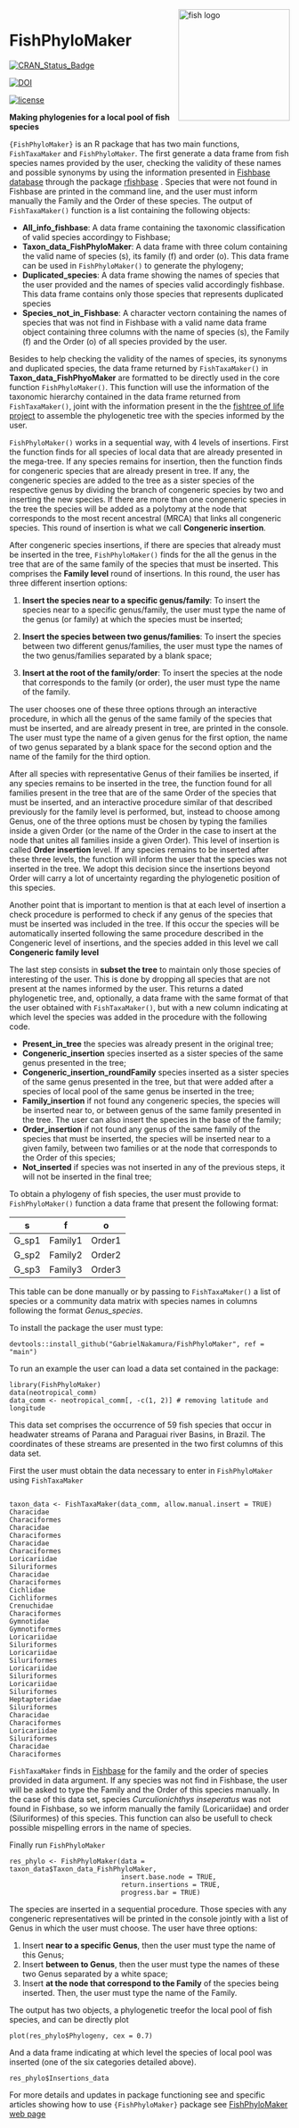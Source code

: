 
<img src="man/figures/Logo_FishPhyloMaker.png" alt="fish logo" width="200px" align="right"/>

# FishPhyloMaker

[![CRAN_Status_Badge](https://www.r-pkg.org/badges/version/FishPhyloMaker)](https://cran.r-project.org/package=FishPhyloMaker)

[![DOI](https://zenodo.org/badge/336899540.svg)](https://zenodo.org/badge/latestdoi/336899540)

[![license](https://img.shields.io/github/license/mashape/apistatus.svg)](https://choosealicense.com/licenses/mit/)

**Making phylogenies for a local pool of fish species**

`{FishPhyloMaker}` is an R package that has two main functions, `FishTaxaMaker` and `FishPhyloMaker`. The first generate a data frame from fish species names provided by the user, checking the validity of these names and possible synonyms by using the information presented in [Fishbase database](http://www.fishbase.org/search.php) through the package [rfishbase](https://cran.r-project.org/web/packages/rfishbase/rfishbase.pdf) . Species that were not found in Fishbase are printed in the command line, and the user must inform manually the Family and the Order of these species. The output of `FishTaxaMaker()` function is a list containing the following objects: 
- **All_info_fishbase**: A data frame containing the taxonomic classification of valid species accordingy to Fishbase;
- **Taxon_data_FishPhyloMaker**: A data frame with three colum containing the valid name of species
    (s), its family (f) and order (o). This data frame can be used in `FishPhyloMaker()` to generate the phylogeny;
- **Duplicated_species**: A data frame showing the names of species that the user provided and the        names of species valid accordingly fishbase. This data frame contains only those species that         represents duplicated species
- **Species_not_in_Fishbase**: A character vectorn containing the names of species that was not find      in Fishbase with a valid name
data frame object containing three columns with the name of species (s), the Family (f) and the Order (o) of all species provided by the user. 

Besides to help checking the validity of the names of species, its synonyms and duplicated species, the data frame returned by `FishTaxaMaker()` in **Taxon_data_FishPhyoMaker** are formatted to be directly used in the core function `FishPhyloMaker()`. This function will use the information of the taxonomic hierarchy contained in the data frame returned from `FishTaxaMaker()`, joint with the information present in the the [fishtree of life project](https://fishtreeoflife.org/) to assemble the phylogenetic tree with the species informed by the user.

`FishPhyloMaker()` works in a sequential way, with 4 levels of insertions. First the function finds for all species of local data that are already presented in the mega-tree. If any species remains for insertion, then the function finds for congeneric species that are already present in tree. If any, the congeneric species are added to the tree as a sister species of the respective genus by dividing the branch of congeneric species by two and inserting the new species. If there are more than one congeneric species in the tree the species will be added as a polytomy at the node that corresponds to the most recent ancestral (MRCA) that links all congeneric species. This round of insertion is what we call **Congeneric insertion**.

After congeneric species insertions, if there are species that already must be inserted in the tree, `FishPhyloMaker()` finds for the all the genus in the tree that are of the same family of the species that must be inserted. This comprises the **Family level** round of insertions. In this round, the user has three different insertion options: 

1. **Insert the species near to a specific genus/family**: To insert the species near to a specific genus/family,
    the user must type the name of the genus (or family) at which the species must be inserted;

2. **Insert the species between two genus/families**: To insert the species between two different genus/families, the user 
    must type the names of the two genus/families separated by a blank space;

3. **Insert at the root of the family/order**: To insert the species at the node that corresponds to the family (or order), the user must type the name of the family.

The user chooses one of these three options through an interactive procedure, in which all the genus of the same family of the species that must be inserted, and are already present in tree, are printed in the console. The user must type the name of a given genus for the first option, the name of two genus separated by a blank space for the second option and the name of the family for the third option.

After all species with representative Genus of their families be inserted, if any species remains to be inserted in the tree, the function found for all families present in the tree that are of the same Order of the species that must be inserted, and an interactive procedure similar of that described previously for the family level is performed, but, instead to choose among Genus, one of the three options must be chosen by typing the families inside a given Order (or the name of the Order in the case to insert at the node that unites all families inside a given Order). This level of insertion is called **Order insertion** level. If any species remains to be inserted after these three levels, the function will inform the user that the species was not inserted in the tree. We adopt this decision since the insertions beyond Order will carry a lot of uncertainty regarding the phylogenetic position of this species.

Another point that is important to mention is that at each level of insertion a check procedure is performed to check if any genus of the species that must be inserted was included in the tree. If this occur the species will be automatically inserted following the same procedure described in the Congeneric level of insertions, and the species added in this level we call **Congeneric family level**

The last step consists in **subset the tree** to maintain only those species of interesting of the user. This is done by dropping all species that are not present at the names informed by the user. This returns a dated phylogenetic tree, and, optionally, a data frame with the same format of that the user obtained with `FishTaxaMaker()`, but with a new column indicating at which level the species was added in the procedure with the following code. 

-   **Present_in_tree** the species was already present in the original tree;
-   **Congeneric_insertion** species inserted as a sister species of the same genus presented in the tree;
-   **Congeneric_insertion_roundFamily** species inserted as a sister species of the same genus presented in the tree, but that were added after a species of local pool of the same genus be inserted in the tree;
-   **Family_insertion** if not found any congeneric species, the species will be inserted near to, or between genus of the same family presented in the tree. The user can also insert the species in the base of the family;
-   **Order_insertion** if not found any genus of the same family of the species that must be inserted, the species will be inserted near to a given family, between two families or at the node that corresponds to the Order of this species;
-   **Not_inserted** if species was not inserted in any of the previous steps, it will not be inserted in the final tree;

To obtain a phylogeny of fish species, the user must provide to `FishPhyloMaker()` function a data frame that present the following format:

|    s  |    f    |    o   |
|:-----:|:-------:|:------:|
| G_sp1 | Family1 | Order1 |
| G_sp2 | Family2 | Order2 |
| G_sp3 | Family3 | Order3 |

This table can be done manually or by passing to `FishTaxaMaker()` a list of species or a community data matrix with species names in columns following the format *Genus_species*.

To install the package the user must type:

```{.r}
devtools::install_github("GabrielNakamura/FishPhyloMaker", ref = "main")
```

To run an example the user can load a data set contained in the package:

```{.r}
library(FishPhyloMaker)
data(neotropical_comm)
data_comm <- neotropical_comm[, -c(1, 2)] # removing latitude and longitude
```

This data set comprises the occurrence of 59 fish species that occur in headwater streams of 
Parana and Paraguai river Basins, in Brazil. The coordinates of these streams are presented in the two first columns of this data set.

First the user must obtain the data necessary to enter in `FishPhyloMaker`  using `FishTaxaMaker`

```{.r}

taxon_data <- FishTaxaMaker(data_comm, allow.manual.insert = TRUE)
Characidae
Characiformes
Characidae
Characiformes
Characidae
Characiformes
Loricariidae
Siluriformes
Characidae
Characiformes
Cichlidae
Cichliformes
Crenuchidae
Characiformes
Gymnotidae
Gymnotiformes
Loricariidae
Siluriformes
Loricariidae
Siluriformes
Loricariidae
Siluriformes
Loricariidae
Siluriformes
Heptapteridae
Siluriformes
Characidae
Characiformes
Loricariidae
Siluriformes
Characidae
Characiformes
```

`FishTaxaMaker` finds in [Fishbase](http://www.fishbase.org/search.php) for the family and the order of species provided in data argument. If any species was not find in Fishbase, the user will be asked to type the Family and the Order of this species manually. In the case of this data set, species *Curculionichthys inseperatus* was not found in Fishbase, so we inform manually the family (Loricariidae) and order (Siluriformes) of this species. This function can also be usefull to check possible mispelling errors in the name of species.


Finally run `FishPhyloMaker`

```{.r}
res_phylo <- FishPhyloMaker(data = taxon_data$Taxon_data_FishPhyloMaker,
                            insert.base.node = TRUE, 
                            return.insertions = TRUE, 
                            progress.bar = TRUE)
```

The species are inserted in a sequential procedure. Those species with any congeneric representatives will be printed in the console jointly with a list of Genus in which the user must choose. The user have three options: 

1. Insert **near to a specific Genus**, then the user must type the name of this Genus;
2. Insert **between to Genus**, then the user must type the names of these two Genus separated by a white space;
3. Insert **at the node that correspond to the Family** of the species being inserted. Then, the user must type the name of the Family.

The output has two objects, a phylogenetic treefor the local pool of fish species, and can be directly plot

```{.r}
plot(res_phylo$Phylogeny, cex = 0.7)
```

And a data frame indicating at which level the species of local pool was inserted (one of the six categories detailed above).

```{.r}
res_phylo$Insertions_data
```

For more details and updates in package functioning see and specific articles showing
    how to use `{FishPhyloMaker}` package see [FishPhyloMaker web page](https://gabrielnakamura.github.io/FishPhyloMaker/)

